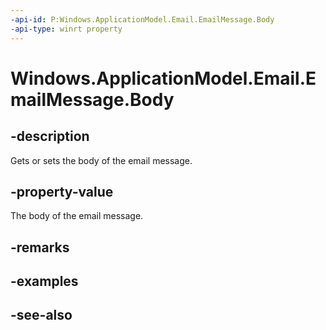 ----api-id: P:Windows.ApplicationModel.Email.EmailMessage.Body
-api-type: winrt property
---<!-- Property syntaxpublic string Body { get;  set; }--># Windows.ApplicationModel.Email.EmailMessage.Body## -descriptionGets or sets the body of the email message.## -property-valueThe body of the email message.## -remarks## -examples## -see-also